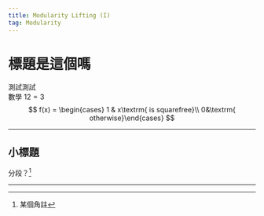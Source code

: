 ```yaml
---
title: Modularity Lifting (I)
tag: Modularity
---
```


# 標題是這個嗎

測試測試  
數學 $12 = 3$  
$$
f(x) = \begin{cases} 1 & x\textrm{ is squarefree}\\ 0&\textrm{ otherwise}\end{cases}
$$

---

## 小標題

分段？[^1]

---


[^1]: 某個角註
